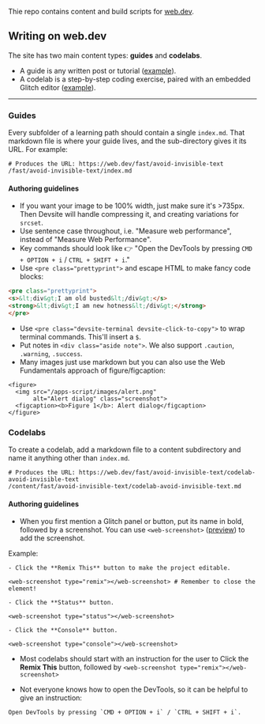 Thie repo contains content and build scripts for [web.dev](https://web.dev).

## Writing on web.dev

The site has two main content types: **guides** and **codelabs**.


- A guide is any written post or tutorial ([example](https://web.dev/fast/use-imagemin-to-compress-images)).
- A codelab is a step-by-step coding exercise, paired with an embedded Glitch editor ([example](https://web.dev/fast/use-imagemin-to-compress-images/codelab-imagemin-webpack)).

---

### Guides

Every subfolder of a learning path should contain a single `index.md`. That markdown file is where your guide lives, and the sub-directory gives it its URL. For example:

```
# Produces the URL: https://web.dev/fast/avoid-invisible-text
/fast/avoid-invisible-text/index.md
```

#### Authoring guidelines

- If you want your image to be 100% width, just make sure it's >735px. Then Devsite will handle compressing it, and creating variations for `srcset`.
- Use sentence case throughout, i.e. "Measure web performance", instead of "Measure Web Performance".
- Key commands should look like 👉 "Open the DevTools by pressing `CMD + OPTION + i` / `CTRL + SHIFT + i`."
- Use `<pre class="prettyprint">` and escape HTML to make fancy code blocks:

```html
<pre class="prettyprint">
<s>&lt;div&gt;I am old busted&lt;/div&gt;</s>
<strong>&lt;div&gt;I am new hotness&lt;/div&gt;</strong>
</pre>
```

- Use `<pre class="devsite-terminal devsite-click-to-copy">` to wrap terminal commands. This'll insert a `$`.
- Put notes in `<div class="aside note">`. We also support `.caution`, `.warning`, `.success`.
- Many images just use markdown but you can also use the Web Fundamentals approach of figure/figcaption:
```
<figure>
  <img src="/apps-script/images/alert.png"
       alt="Alert dialog" class="screenshot">
  <figcaption><b>Figure 1</b>: Alert dialog</figcaption>
</figure>
```

### Codelabs

To create a codelab, add a markdown file to a content subdirectory and name it anything other than `index.md`.

```
# Produces the URL: https://web.dev/fast/avoid-invisible-text/codelab-avoid-invisible-text
/content/fast/avoid-invisible-text/codelab-avoid-invisible-text.md
```

#### Authoring guidelines

- When you first mention a Glitch panel or button, put its name in bold, followed by a screenshot. You can use `<web-screenshot>` ([preview](https://glitch.com/edit/#!/web-screenshot)) to add the screenshot.

Example:
```
- Click the **Remix This** button to make the project editable.

<web-screenshot type="remix"></web-screenshot> # Remember to close the element!

- Click the **Status** button.

<web-screenshot type="status"></web-screenshot>

- Click the **Console** button.

<web-screenshot type="console"></web-screenshot>
```

- Most codelabs should start with an instruction for the user to Click the **Remix This** button, followed by `<web-screenshot type="remix"></web-screenshot>`

- Not everyone knows how to open the DevTools, so it can be helpful to give an instruction:

```
Open DevTools by pressing `CMD + OPTION + i` / `CTRL + SHIFT + i`.
```

